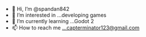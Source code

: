 - 👋 Hi, I’m @spandan842
- 👀 I’m interested in ...developing games
- 🌱 I’m currently learning ...Godot 2
- 📫 How to reach me ...capterminator123@gmail.com

<!---
spandan842/spandan842 is a ✨ special ✨ repository because its `README.md` (this file) appears on your GitHub profile.
You can click the Preview link to take a look at your changes.
--->
